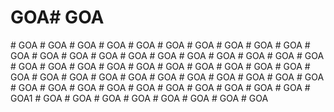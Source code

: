 # GOA#   G O A  
 #   G O A  
 #   G O A  
 #   G O A  
 #   G O A  
 #   G O A  
 #   G O A  
 #   G O A  
 #   G O A  
 #   G O A  
 #   G O A  
 #   G O A  
 #   G O A  
 #   G O A  
 #   G O A  
 #   G O A  
 #   G O A  
 #   G O A  
 #   G O A  
 #   G O A  
 #   G O A  
 #   G O A  
 #   G O A  
 #   G O A  
 #   G O A  
 #   G O A  
 #   G O A  
 #   G O A  
 #   G O A  
 #   G O A  
 #   G O A  
 #   G O A  
 #   G O A  
 #   G O A  
 #   G O A  
 #   G O A  
 #   G O A  
 #   G O A  
 #   G O A  
 #   G O A  
 #   G O A  
 #   G O A  
 #   G O A  
 #   G O A  
 #   G O A  
 #   G O A  
 #   G O A  
 #   G O A  
 #   G O A  
 #   G O A  
 #   G O A  
 #   G O A  
 #   G O A  
 #   G O A 1  
 #   G O A  
 #   G O A  
 #   G O A  
 #   G O A  
 #   G O A  
 #   G O A  
 #   G O A  
 #   G O A  
 